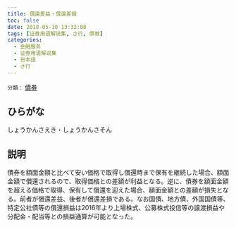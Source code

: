 ```yaml
---
title: 償還差益・償還差損
toc: false
date: 2018-05-18 13:32:08
tags: [证券用语解说集, さ行, 債券]
categories:
  - 金融服务
  - 证券用语解说集
  - 日本語
  - さ行
---
```


`分類：` [債券](/tags/債券/)

## ひらがな

しょうかんさえき・しょうかんさそん

## 説明

債券を額面金額と比べて安い価格で取得し償還時まで保有を継続した場合、額面金額で償還されるので、取得価格との差額が利益となる。逆に、債券を額面金額を超える価格で取得、保有して償還を迎えた場合、額面金額との差額が損失となる。前者が償還差益、後者が償還差損である。なお国債、地方債、外国国債等、特定公社債等の償還損益は2016年より上場株式、公募株式投信等の譲渡損益や分配金・配当等との損益通算が可能となった。
